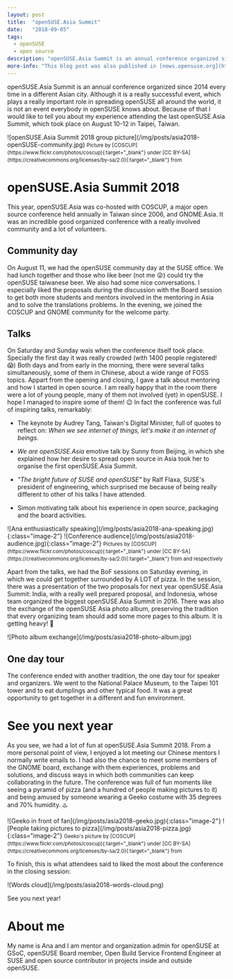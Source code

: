 ```yaml
---
layout: post
title:  "openSUSE.Asia Summit"
date:   "2018-09-05"
tags: 
  - openSUSE
  - open source
description: "openSUSE.Asia Summit is an annual conference organized since 2014 every time in a different Asian city. Although it is a really successful event, which plays a really important role in spreading openSUSE all around the world, it is not an event everybody in openSUSE knows about. Because of that I would like to tell you about my experience attending the last openSUSE.Asia Summit, which took place on August 10-12 in Taipei, Taiwan."  
more-info: "This blog post was also published in [news.opensuse.org](https://news.opensuse.org/2018/09/05/ana-opensuse-asia-summit){:target=\"_blank\"}."
---
```


openSUSE.Asia Summit is an annual conference organized since 2014 every time in a different Asian city. Although it is a really successful event, which plays a really important role in spreading openSUSE all around the world, it is not an event everybody in openSUSE knows about. Because of that I would like to tell you about my experience attending the last openSUSE.Asia Summit, which took place on August 10-12 in Taipei, Taiwan.

<span class="image-center">
  ![openSUSE.Asia Summit 2018 group picture](/img/posts/asia2018-openSUSE-community.jpg)
</span>

<small class="image-center">
  Picture by [COSCUP](https://www.flickr.com/photos/coscup){:target="_blank"} under [CC BY-SA](https://creativecommons.org/licenses/by-sa/2.0){:target="_blank"} from <https://flic.kr/p/2ay7hBD>
</small>


# openSUSE.Asia Summit 2018

This year, openSUSE.Asia was co-hosted with COSCUP, a major open source conference held annually in Taiwan since 2006, and GNOME.Asia. It was an incredible good organized conference with a really involved community and a lot of volunteers.

## Community day

On August 11, we had the openSUSE community day at the SUSE office. We had lunch together and those who like beer (not me :stuck_out_tongue_winking_eye:) could try the openSUSE taiwanese beer. We also had some nice conversations. I especially liked the proposals during the discussion with the Board session to get both more students and mentors involved in the mentoring in Asia and to solve the translations problems. In the evening, we joined the COSCUP and GNOME community for the welcome party.

## Talks

On Saturday and Sunday wais when the conference itself took place. Specially the first day it was really crowded (with 1400 people registered! :scream:) Both days and from early in the morning, there were several talks simultaneously, some of them in Chinese, about a wide range of FOSS topics. Appart from the opening and closing, I gave a talk about mentoring and how I started in open source. I am really happy that in the room there were a lot of young people, many of them not involved (yet) in openSUSE. I hope I managed to inspire some of them! :wink: In fact the conference was full of inspiring talks, remarkably:

- The keynote by Audrey Tang, Taiwan's Digital Minister, full of quotes to reflect on: _When we see internet of things, let's make it an internet of beings._

- _We are openSUSE.Asia_ emotive talk by Sunny from Beijing, in which she explained how her desire to spread open source in Asia took her to organise the first openSUSE.Asia Summit.

- _"The bright future of SUSE and openSUSE"_ by Ralf Flaxa, SUSE's president of engineering, which surprised me because of being really different to other of his talks I have attended.

- Simon motivating talk about his experience in open source, packaging and the board activities.

<span class="image-center">
  ![Ana enthusiastically speaking](/img/posts/asia2018-ana-speaking.jpg){:class="image-2"}
  ![Conference audience](/img/posts/asia2018-audience.jpg){:class="image-2"}
</span>

<small class="image-center">
  Pictures by [COSCUP](https://www.flickr.com/photos/coscup){:target="_blank"} under [CC BY-SA](https://creativecommons.org/licenses/by-sa/2.0){:target="_blank"} from <https://flic.kr/p/29sJhHq> and <https://flic.kr/p/LPGjaF> respectively
</small>

Apart from the talks, we had the BoF sessions on Saturday evening, in which we could get together surrounded by A LOT of pizza. In the session, there was a presentation of the two proposals for next year openSUSE.Asia Summit: India, with a really well prepared proposal, and Indonesia, whose team organized the biggest openSUSE.Asia Summit in 2016. There was also the exchange of the openSUSE Asia photo album, preserving the tradition that every organizing team should add some more pages to this album. It is getting heavy! :muscle:

<span class="image-center">
  ![Photo album exchange](/img/posts/asia2018-photo-album.jpg)
</span>

## One day tour

The conference ended with another tradition, the one day tour for speaker and organizers. We went to the National Palace Museum, to the Taipei 101 tower and to eat dumplings and other typical food. It was a great opportunity to get together in a different and fun environment.

# See you next year

As you see, we had a lot of fun at openSUSE.Asia Summit 2018. From a more personal point of view, I enjoyed a lot meeting our Chinese mentors I normally write emails to. I had also the chance to meet some members of the GNOME board, exchange with them experiences, problems and solutions, and discuss ways in which both communities can keep collaborating in the future. The conference was full of fun moments like seeing a pyramid of pizza (and a hundred of people making pictures to it) and being amused by someone wearing a Geeko costume with 35 degrees and 70% humidity. :hotsprings:

<span class="image-center">
  ![Geeko in front of fan](/img/posts/asia2018-geeko.jpg){:class="image-2"}
  ![People taking pictures to pizza](/img/posts/asia2018-pizza.jpg){:class="image-2"}
</span>

<small class="image-center">
  Geeko's picture by [COSCUP](https://www.flickr.com/photos/coscup){:target="_blank"} under [CC BY-SA](https://creativecommons.org/licenses/by-sa/2.0){:target="_blank"} from <https://flic.kr/p/2atN6KE>
</small>

To finish, this is what attendees said to liked the most about the conference in the closing session:

<span class="image-center">
  ![Words cloud](/img/posts/asia2018-words-cloud.png)
</span>

See you next year!

# About me

My name is Ana and I am mentor and organization admin for openSUSE at GSoC, openSUSE Board member, Open Build Service Frontend Engineer at SUSE and open source contributor in projects inside and outside openSUSE.

